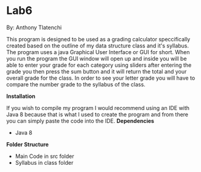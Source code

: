 # Lab6

By: Anthony Tlatenchi

This program is designed to be used as a grading calculator speccifically created based on the outline of my data structure class and it's syllabus. The program uses a java Graphical User Interface or GUI for short. When you run the program the GUI window will open up and inside you will be able to enter your grade for each category using sliders after entering the grade you then press the sum button and it will return the total and your overall grade for the class. In order to see your letter grade you will have to compare the number grade to the syllabus of the class.  


**Installation**

If you wish to compile my program I would recommend using an IDE with Java 8 because that is what I used to create the program and from there you can simply paste the code into the IDE. 
**Dependencies**

* Java 8

**Folder Structure**

* Main Code in src folder
* Syllabus in class folder 
